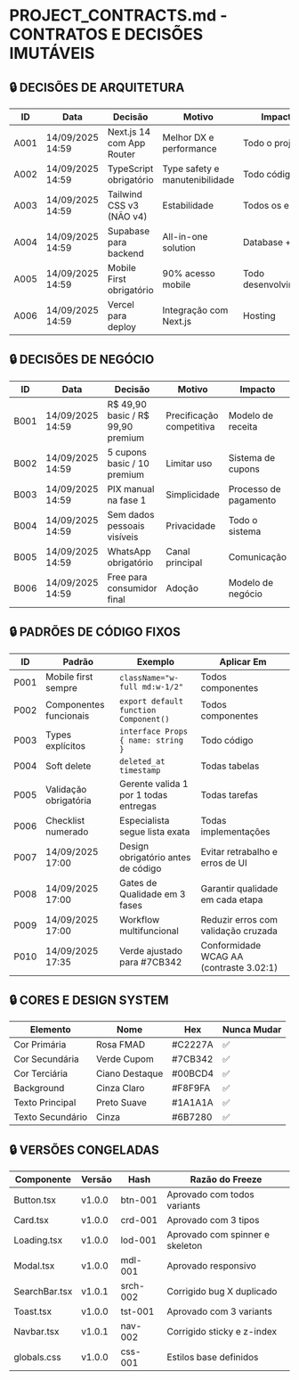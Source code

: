 # PROJECT_CONTRACTS.md - CONTRATOS E DECISÕES IMUTÁVEIS
<!-- APPEND ONLY - NUNCA EDITAR OU DELETAR LINHAS ANTERIORES -->

## 🔒 DECISÕES DE ARQUITETURA
| ID | Data | Decisão | Motivo | Impacto | Autor |
|----|------|---------|---------|---------|--------|
| A001 | 14/09/2025 14:59 | Next.js 14 com App Router | Melhor DX e performance | Todo o projeto | GP |
| A002 | 14/09/2025 14:59 | TypeScript obrigatório | Type safety e manutenibilidade | Todo código | GP |
| A003 | 14/09/2025 14:59 | Tailwind CSS v3 (NÃO v4) | Estabilidade | Todos os estilos | GP |
| A004 | 14/09/2025 14:59 | Supabase para backend | All-in-one solution | Database + Auth | GP |
| A005 | 14/09/2025 14:59 | Mobile First obrigatório | 90% acesso mobile | Todo desenvolvimento | Product Owner |
| A006 | 14/09/2025 14:59 | Vercel para deploy | Integração com Next.js | Hosting | GP |

## 🔒 DECISÕES DE NEGÓCIO
| ID | Data | Decisão | Motivo | Impacto | Autor |
|----|------|---------|---------|---------|--------|
| B001 | 14/09/2025 14:59 | R$ 49,90 basic / R$ 99,90 premium | Precificação competitiva | Modelo de receita | Product Owner |
| B002 | 14/09/2025 14:59 | 5 cupons basic / 10 premium | Limitar uso | Sistema de cupons | Product Owner |
| B003 | 14/09/2025 14:59 | PIX manual na fase 1 | Simplicidade | Processo de pagamento | Product Owner |
| B004 | 14/09/2025 14:59 | Sem dados pessoais visíveis | Privacidade | Todo o sistema | Product Owner |
| B005 | 14/09/2025 14:59 | WhatsApp obrigatório | Canal principal | Comunicação | Product Owner |
| B006 | 14/09/2025 14:59 | Free para consumidor final | Adoção | Modelo de negócio | Product Owner |

## 🔒 PADRÕES DE CÓDIGO FIXOS
| ID | Padrão | Exemplo | Aplicar Em |
|----|---------|---------|------------|
| P001 | Mobile first sempre | `className="w-full md:w-1/2"` | Todos componentes |
| P002 | Componentes funcionais | `export default function Component()` | Todos componentes |
| P003 | Types explícitos | `interface Props { name: string }` | Todo código |
| P004 | Soft delete | `deleted_at timestamp` | Todas tabelas |
| P005 | Validação obrigatória | Gerente valida 1 por 1 todas entregas | Todas tarefas |
| P006 | Checklist numerado | Especialista segue lista exata | Todas implementações |
| P007 | 14/09/2025 17:00 | Design obrigatório antes de código | Evitar retrabalho e erros de UI | Todo desenvolvimento visual | Product Owner + GP |
| P008 | 14/09/2025 17:00 | Gates de Qualidade em 3 fases | Garantir qualidade em cada etapa | Todo o processo | Product Owner + GP |
| P009 | 14/09/2025 17:00 | Workflow multifuncional | Reduzir erros com validação cruzada | Toda a equipe | Product Owner + GP |
| P010 | 14/09/2025 17:35 | Verde ajustado para #7CB342 | Conformidade WCAG AA (contraste 3.02:1) | Todos os componentes | Accessibility Specialist |

## 🔒 CORES E DESIGN SYSTEM
| Elemento | Nome | Hex | Nunca Mudar |
|----------|------|-----|-------------|
| Cor Primária | Rosa FMAD | #C2227A | ✅ |
| Cor Secundária | Verde Cupom | #7CB342 | ✅ |
| Cor Terciária | Ciano Destaque | #00BCD4 | ✅ |
| Background | Cinza Claro | #F8F9FA | ✅ |
| Texto Principal | Preto Suave | #1A1A1A | ✅ |
| Texto Secundário | Cinza | #6B7280 | ✅ |

## 🔒 VERSÕES CONGELADAS
| Componente | Versão | Hash | Razão do Freeze |
|------------|---------|------|------------------|
| Button.tsx | v1.0.0 | btn-001 | Aprovado com todos variants |
| Card.tsx | v1.0.0 | crd-001 | Aprovado com 3 tipos |
| Loading.tsx | v1.0.0 | lod-001 | Aprovado com spinner e skeleton |
| Modal.tsx | v1.0.0 | mdl-001 | Aprovado responsivo |
| SearchBar.tsx | v1.0.1 | srch-002 | Corrigido bug X duplicado |
| Toast.tsx | v1.0.0 | tst-001 | Aprovado com 3 variants |
| Navbar.tsx | v1.0.1 | nav-002 | Corrigido sticky e z-index |
| globals.css | v1.0.0 | css-001 | Estilos base definidos |